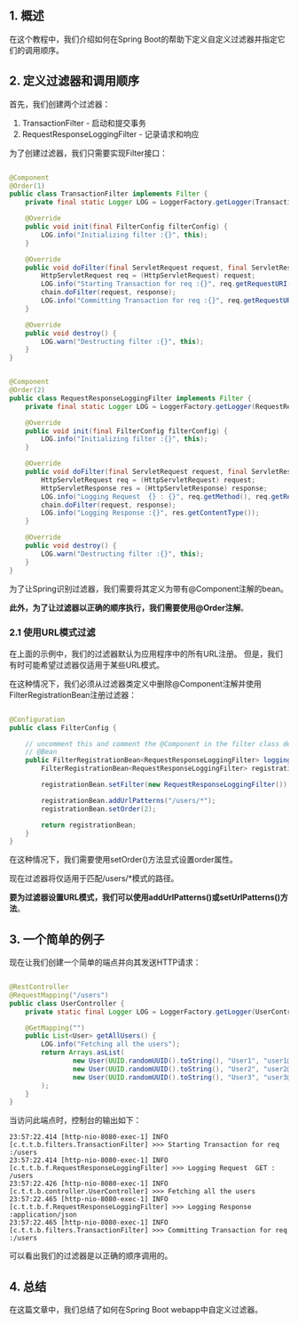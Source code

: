 ## 1. 概述

在这个教程中，我们介绍如何在Spring Boot的帮助下定义自定义过滤器并指定它们的调用顺序。

## 2. 定义过滤器和调用顺序

首先，我们创建两个过滤器：

1. TransactionFilter - 启动和提交事务
2. RequestResponseLoggingFilter - 记录请求和响应

为了创建过滤器，我们只需要实现Filter接口：

```java

@Component
@Order(1)
public class TransactionFilter implements Filter {
    private final static Logger LOG = LoggerFactory.getLogger(TransactionFilter.class);

    @Override
    public void init(final FilterConfig filterConfig) {
        LOG.info("Initializing filter :{}", this);
    }

    @Override
    public void doFilter(final ServletRequest request, final ServletResponse response, final FilterChain chain) throws IOException, ServletException {
        HttpServletRequest req = (HttpServletRequest) request;
        LOG.info("Starting Transaction for req :{}", req.getRequestURI());
        chain.doFilter(request, response);
        LOG.info("Committing Transaction for req :{}", req.getRequestURI());
    }

    @Override
    public void destroy() {
        LOG.warn("Destructing filter :{}", this);
    }
}
```

```java

@Component
@Order(2)
public class RequestResponseLoggingFilter implements Filter {
    private final static Logger LOG = LoggerFactory.getLogger(RequestResponseLoggingFilter.class);

    @Override
    public void init(final FilterConfig filterConfig) {
        LOG.info("Initializing filter :{}", this);
    }

    @Override
    public void doFilter(final ServletRequest request, final ServletResponse response, final FilterChain chain) throws IOException, ServletException {
        HttpServletRequest req = (HttpServletRequest) request;
        HttpServletResponse res = (HttpServletResponse) response;
        LOG.info("Logging Request  {} : {}", req.getMethod(), req.getRequestURI());
        chain.doFilter(request, response);
        LOG.info("Logging Response :{}", res.getContentType());
    }

    @Override
    public void destroy() {
        LOG.warn("Destructing filter :{}", this);
    }
}
```

为了让Spring识别过滤器，我们需要将其定义为带有@Component注解的bean。

**此外，为了让过滤器以正确的顺序执行，我们需要使用@Order注解**。

### 2.1 使用URL模式过滤

在上面的示例中，我们的过滤器默认为应用程序中的所有URL注册。
但是，我们有时可能希望过滤器仅适用于某些URL模式。

在这种情况下，我们必须从过滤器类定义中删除@Component注解并使用FilterRegistrationBean注册过滤器：

```java

@Configuration
public class FilterConfig {

    // uncomment this and comment the @Component in the filter class definition to register only for a url pattern
    // @Bean
    public FilterRegistrationBean<RequestResponseLoggingFilter> loggingFilter() {
        FilterRegistrationBean<RequestResponseLoggingFilter> registrationBean = new FilterRegistrationBean<>();

        registrationBean.setFilter(new RequestResponseLoggingFilter());

        registrationBean.addUrlPatterns("/users/*");
        registrationBean.setOrder(2);

        return registrationBean;
    }
}
```

在这种情况下，我们需要使用setOrder()方法显式设置order属性。

现在过滤器将仅适用于匹配/users/*模式的路径。

**要为过滤器设置URL模式，我们可以使用addUrlPatterns()或setUrlPatterns()方法**。

## 3. 一个简单的例子

现在让我们创建一个简单的端点并向其发送HTTP请求：

```java

@RestController
@RequestMapping("/users")
public class UserController {
    private static final Logger LOG = LoggerFactory.getLogger(UserController.class);

    @GetMapping("")
    public List<User> getAllUsers() {
        LOG.info("Fetching all the users");
        return Arrays.asList(
                new User(UUID.randomUUID().toString(), "User1", "user1@test.com"),
                new User(UUID.randomUUID().toString(), "User2", "user2@test.com"),
                new User(UUID.randomUUID().toString(), "User3", "user3@test.com")
        );
    }
}
```

当访问此端点时，控制台的输出如下：

```text
23:57:22.414 [http-nio-8080-exec-1] INFO  [c.t.t.b.filters.TransactionFilter] >>> Starting Transaction for req :/users 
23:57:22.414 [http-nio-8080-exec-1] INFO  [c.t.t.b.f.RequestResponseLoggingFilter] >>> Logging Request  GET : /users 
23:57:22.426 [http-nio-8080-exec-1] INFO  [c.t.t.b.controller.UserController] >>> Fetching all the users 
23:57:22.465 [http-nio-8080-exec-1] INFO  [c.t.t.b.f.RequestResponseLoggingFilter] >>> Logging Response :application/json 
23:57:22.465 [http-nio-8080-exec-1] INFO  [c.t.t.b.filters.TransactionFilter] >>> Committing Transaction for req :/users 
```

可以看出我们的过滤器是以正确的顺序调用的。

## 4. 总结

在这篇文章中，我们总结了如何在Spring Boot webapp中自定义过滤器。